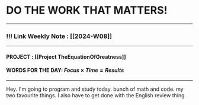 
# DO THE WORK THAT MATTERS!

--- 
### !!! Link Weekly Note : [[2024-W08]]
---
#### PROJECT : [[Project TheEquationOfGreatness]]
#### WORDS FOR THE DAY: $Focus \times Time = Results$
---

Hey. I'm going to program and study today. bunch of math and code. my two favourite things. I also have to get done with the English review thing. 






